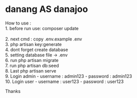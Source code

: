 # danang AS danajoo
How to use :
<br>
    1. before run use: composer update
<br>		
    2. next cmd : copy .env.example .env
<br>
    3. php artisan key:generate
<br>
    4. dont forget create database
<br>
    5. setting database file -> .env
<br>
    6. run php artisan migrate
<br>
    7. run php artisan db:seed
<br>
    8. Last php artisan serve
<br>
    9. Login admin - username : admin123 - password : admin123
<br>
    10. Login user - username : user123 - password : user123
<br>

Thanks
